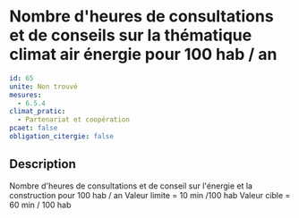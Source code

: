 # Nombre d'heures de consultations et de conseils sur la thématique climat air énergie pour 100 hab / an
```yaml
id: 65
unite: Non trouvé
mesures:
  - 6.5.4
climat_pratic:
  - Partenariat et coopération
pcaet: false
obligation_citergie: false
```
## Description
Nombre d'heures de consultations et de conseil sur l'énergie et la construction pour 100 hab / an
Valeur limite = 10 min /100 hab
Valeur cible = 60 min / 100 hab




